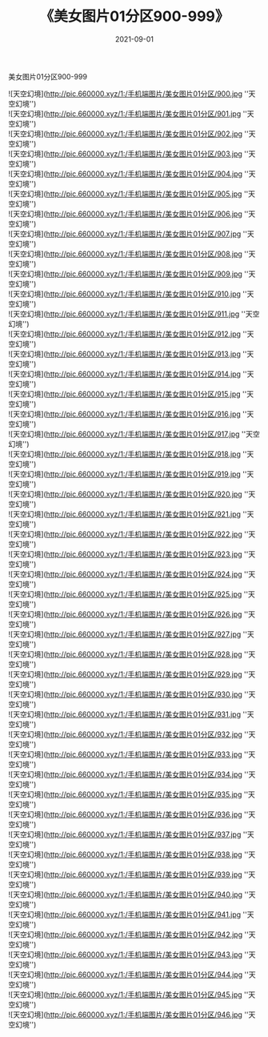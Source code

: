 ﻿---
layout: post
title:  《美女图片01分区900-999》
date:   2021-09-01
img: http://pic.660000.xyz/1:/手机端图片/美女图片01分区/000-9.jpg
categories: [美女, 性感, 泳衣]
---

美女图片01分区900-999


![天空幻境](http://pic.660000.xyz/1:/手机端图片/美女图片01分区/900.jpg ''天空幻境'') <br>
![天空幻境](http://pic.660000.xyz/1:/手机端图片/美女图片01分区/901.jpg ''天空幻境'') <br>
![天空幻境](http://pic.660000.xyz/1:/手机端图片/美女图片01分区/902.jpg ''天空幻境'') <br>
![天空幻境](http://pic.660000.xyz/1:/手机端图片/美女图片01分区/903.jpg ''天空幻境'') <br>
![天空幻境](http://pic.660000.xyz/1:/手机端图片/美女图片01分区/904.jpg ''天空幻境'') <br>
![天空幻境](http://pic.660000.xyz/1:/手机端图片/美女图片01分区/905.jpg ''天空幻境'') <br>
![天空幻境](http://pic.660000.xyz/1:/手机端图片/美女图片01分区/906.jpg ''天空幻境'') <br>
![天空幻境](http://pic.660000.xyz/1:/手机端图片/美女图片01分区/907.jpg ''天空幻境'') <br>
![天空幻境](http://pic.660000.xyz/1:/手机端图片/美女图片01分区/908.jpg ''天空幻境'') <br>
![天空幻境](http://pic.660000.xyz/1:/手机端图片/美女图片01分区/909.jpg ''天空幻境'') <br>
![天空幻境](http://pic.660000.xyz/1:/手机端图片/美女图片01分区/910.jpg ''天空幻境'') <br>
![天空幻境](http://pic.660000.xyz/1:/手机端图片/美女图片01分区/911.jpg ''天空幻境'') <br>
![天空幻境](http://pic.660000.xyz/1:/手机端图片/美女图片01分区/912.jpg ''天空幻境'') <br>
![天空幻境](http://pic.660000.xyz/1:/手机端图片/美女图片01分区/913.jpg ''天空幻境'') <br>
![天空幻境](http://pic.660000.xyz/1:/手机端图片/美女图片01分区/914.jpg ''天空幻境'') <br>
![天空幻境](http://pic.660000.xyz/1:/手机端图片/美女图片01分区/915.jpg ''天空幻境'') <br>
![天空幻境](http://pic.660000.xyz/1:/手机端图片/美女图片01分区/916.jpg ''天空幻境'') <br>
![天空幻境](http://pic.660000.xyz/1:/手机端图片/美女图片01分区/917.jpg ''天空幻境'') <br>
![天空幻境](http://pic.660000.xyz/1:/手机端图片/美女图片01分区/918.jpg ''天空幻境'') <br>
![天空幻境](http://pic.660000.xyz/1:/手机端图片/美女图片01分区/919.jpg ''天空幻境'') <br>
![天空幻境](http://pic.660000.xyz/1:/手机端图片/美女图片01分区/920.jpg ''天空幻境'') <br>
![天空幻境](http://pic.660000.xyz/1:/手机端图片/美女图片01分区/921.jpg ''天空幻境'') <br>
![天空幻境](http://pic.660000.xyz/1:/手机端图片/美女图片01分区/922.jpg ''天空幻境'') <br>
![天空幻境](http://pic.660000.xyz/1:/手机端图片/美女图片01分区/923.jpg ''天空幻境'') <br>
![天空幻境](http://pic.660000.xyz/1:/手机端图片/美女图片01分区/924.jpg ''天空幻境'') <br>
![天空幻境](http://pic.660000.xyz/1:/手机端图片/美女图片01分区/925.jpg ''天空幻境'') <br>
![天空幻境](http://pic.660000.xyz/1:/手机端图片/美女图片01分区/926.jpg ''天空幻境'') <br>
![天空幻境](http://pic.660000.xyz/1:/手机端图片/美女图片01分区/927.jpg ''天空幻境'') <br>
![天空幻境](http://pic.660000.xyz/1:/手机端图片/美女图片01分区/928.jpg ''天空幻境'') <br>
![天空幻境](http://pic.660000.xyz/1:/手机端图片/美女图片01分区/929.jpg ''天空幻境'') <br>
![天空幻境](http://pic.660000.xyz/1:/手机端图片/美女图片01分区/930.jpg ''天空幻境'') <br>
![天空幻境](http://pic.660000.xyz/1:/手机端图片/美女图片01分区/931.jpg ''天空幻境'') <br>
![天空幻境](http://pic.660000.xyz/1:/手机端图片/美女图片01分区/932.jpg ''天空幻境'') <br>
![天空幻境](http://pic.660000.xyz/1:/手机端图片/美女图片01分区/933.jpg ''天空幻境'') <br>
![天空幻境](http://pic.660000.xyz/1:/手机端图片/美女图片01分区/934.jpg ''天空幻境'') <br>
![天空幻境](http://pic.660000.xyz/1:/手机端图片/美女图片01分区/935.jpg ''天空幻境'') <br>
![天空幻境](http://pic.660000.xyz/1:/手机端图片/美女图片01分区/936.jpg ''天空幻境'') <br>
![天空幻境](http://pic.660000.xyz/1:/手机端图片/美女图片01分区/937.jpg ''天空幻境'') <br>
![天空幻境](http://pic.660000.xyz/1:/手机端图片/美女图片01分区/938.jpg ''天空幻境'') <br>
![天空幻境](http://pic.660000.xyz/1:/手机端图片/美女图片01分区/939.jpg ''天空幻境'') <br>
![天空幻境](http://pic.660000.xyz/1:/手机端图片/美女图片01分区/940.jpg ''天空幻境'') <br>
![天空幻境](http://pic.660000.xyz/1:/手机端图片/美女图片01分区/941.jpg ''天空幻境'') <br>
![天空幻境](http://pic.660000.xyz/1:/手机端图片/美女图片01分区/942.jpg ''天空幻境'') <br>
![天空幻境](http://pic.660000.xyz/1:/手机端图片/美女图片01分区/943.jpg ''天空幻境'') <br>
![天空幻境](http://pic.660000.xyz/1:/手机端图片/美女图片01分区/944.jpg ''天空幻境'') <br>
![天空幻境](http://pic.660000.xyz/1:/手机端图片/美女图片01分区/945.jpg ''天空幻境'') <br>
![天空幻境](http://pic.660000.xyz/1:/手机端图片/美女图片01分区/946.jpg ''天空幻境'') <br>
